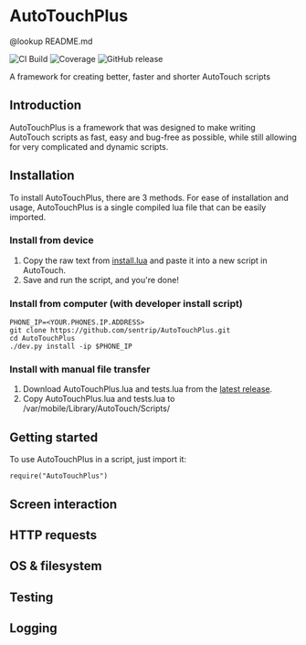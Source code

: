 # AutoTouchPlus

@lookup README.md


![CI Build](https://img.shields.io/travis/sentrip/AutoTouchPlus.svg)
![Coverage](https://coveralls.io/repos/github/sentrip/AutoTouchPlus/badge.svg)
![GitHub release](https://img.shields.io/github/release/sentrip/AutoTouchPlus/all.svg)


A framework for creating better, faster and shorter AutoTouch scripts


## Introduction

AutoTouchPlus is a framework that was designed to make writing AutoTouch scripts as fast, easy and bug-free as possible, while still allowing for very complicated and dynamic scripts.

## Installation
To install AutoTouchPlus, there are 3 methods. 
For ease of installation and usage, AutoTouchPlus is a single compiled lua file that can be easily imported. 


### Install from device

1. Copy the raw text from [install.lua](https://raw.githubusercontent.com/sentrip/AutoTouchPlus/master/install.lua) and paste it into a new script in AutoTouch. 
2. Save and run the script, and you're done!


### Install from computer (with developer install script)

    PHONE_IP=<YOUR.PHONES.IP.ADDRESS>
    git clone https://github.com/sentrip/AutoTouchPlus.git
    cd AutoTouchPlus
    ./dev.py install -ip $PHONE_IP


### Install with manual file transfer

1. Download AutoTouchPlus.lua and tests.lua from the [latest release](https://github.com/sentrip/AutoTouchPlus/releases/latest).
2. Copy AutoTouchPlus.lua and tests.lua to /var/mobile/Library/AutoTouch/Scripts/



## Getting started

To use AutoTouchPlus in a script, just import it:

    require("AutoTouchPlus")


## Screen interaction





## HTTP requests





## OS & filesystem





## Testing





## Logging

